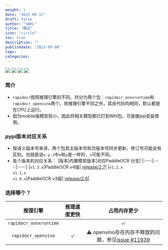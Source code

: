 ```yaml
---
weight: 1
date: "2023-09-11"
draft: false
author: "SWHL"
title: "概述"
icon: "circle"
toc: true
description: ""
publishdate: "2023-09-08"
tags:
categories:
---
```



<p>
    <a href=""><img src="https://img.shields.io/badge/Python->=3.6,<3.12-aff.svg"></a>
    <a href=""><img src="https://img.shields.io/badge/OS-Linux%2C%20Win%2C%20Mac-pink.svg"></a>
    <a href="https://pepy.tech/project/rapidocr_onnxruntime"><img src="https://static.pepy.tech/personalized-badge/rapidocr_onnxruntime?period=total&units=abbreviation&left_color=grey&right_color=blue&left_text=Downloads%20Ort"></a>
    <a href="https://pepy.tech/project/rapidocr_openvino"><img src="https://static.pepy.tech/personalized-badge/rapidocr_openvino?period=total&units=abbreviation&left_color=grey&right_color=blue&left_text=Downloads%20Vino"></a>
</p>

### 简介
- `rapidocr`按照推理引擎的不同，共分为两个包：`rapidocr_onnxruntime`和`rapidocr_openvino`两个。除推理引擎不同之外，其余代码均相同，默认都是在CPU上运行。
- 因为mobile版模型较小，因此将相关模型都已打到Whl包，可直接pip安装使用。

### pypi版本对应关系
- 按语义版本号来讲，两个包其主版本号和次版本号同步更新，修订号可能会有区别。也就是说`x.y.z`中`x`和`y`是一样的，`z`可能不同。
- 各个版本的对应关系：
    |版本|内置模型版本|对应PaddleOCR 分支|
    |:---:|:---:|:---:|
    |`v1.3.x`|PaddleOCR v4版| [release/2.7](https://github.com/PaddlePaddle/PaddleOCR/tree/release/2.7)|
    |`v1.2.x`<br/>`v1.1.x`<br/>`v1.0.x`|PaddleOCR v3版| [release/2.6](https://github.com/PaddlePaddle/PaddleOCR/tree/release/2.6)|

### 选择哪个？

|推理引擎|推理速度更快|占用内存更少|
|:---:|:---:|:---:|
|`rapidocr_onnxruntime`||✓|
|`rapidocr_openvino`|✓|⚠️ openvino存在内存不释放的问题，参见[issue #11939](https://github.com/openvinotoolkit/openvino/issues/11939)|